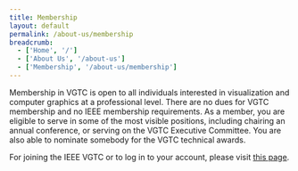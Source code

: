 ```yaml
---
title: Membership
layout: default
permalink: /about-us/membership
breadcrumb:
  - ['Home', '/']
  - ['About Us', '/about-us']
  - ['Membership', '/about-us/membership']
---
```


Membership in VGTC is open to all individuals interested in visualization and computer graphics at a professional level. There are no dues for VGTC membership and no IEEE membership requirements. As a member, you are eligible to serve in some of the most visible positions, including chairing an annual conference, or serving on the VGTC Executive Committee. You are also able to nominate somebody for the VGTC technical awards.

For joining the IEEE VGTC or to log in to your account, please visit [this page](https://www.computer.org/membership/join).
